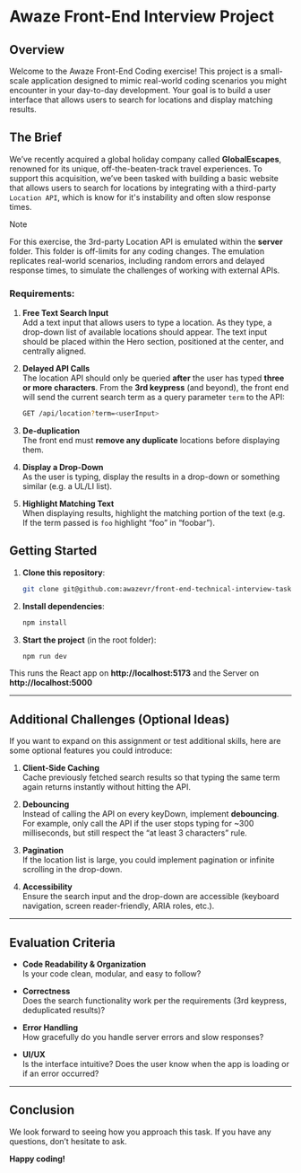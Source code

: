 # Awaze Front-End Interview Project

## Overview

Welcome to the Awaze Front-End Coding exercise! This project is a small-scale application designed to mimic real-world coding scenarios you might encounter in your day-to-day development. Your goal is to build a user interface that allows users to search for locations and display matching results.

## The Brief

We’ve recently acquired a global holiday company called **GlobalEscapes**, renowned for its unique, off-the-beaten-track travel experiences. To support this acquisition, we’ve been tasked with building a basic website that allows users to search for locations by integrating with a third-party `Location API`, which is know for it's instability and often slow response times.

> [!NOTE]
> For this exercise, the 3rd-party Location API is emulated within the **server** folder. This folder is off-limits for any coding changes. The emulation replicates real-world scenarios, including random errors and delayed response times, to simulate the challenges of working with external APIs.

### Requirements:

1. **Free Text Search Input**  
   Add a text input that allows users to type a location. As they type, a drop-down list of available locations should appear. The text input should be placed within the Hero section, positioned at the center, and centrally aligned.

2. **Delayed API Calls**  
   The location API should only be queried **after** the user has typed **three or more characters**. From the **3rd keypress** (and beyond), the front end will send the current search term as a query parameter `term` to the API:

   ```bash
   GET /api/location?term=<userInput>
   ```

3. **De-duplication**  
   The front end must **remove any duplicate** locations before displaying them.

4. **Display a Drop-Down**  
   As the user is typing, display the results in a drop-down or something similar (e.g. a UL/LI list).

5. **Highlight Matching Text**  
   When displaying results, highlight the matching portion of the text (e.g. If the term passed is `foo` highlight “foo” in “foobar”).

## Getting Started

1. **Clone this repository**:

   ```bash
   git clone git@github.com:awazevr/front-end-technical-interview-task.git
   ```

2. **Install dependencies**:

   ```bash
   npm install
   ```

3. **Start the project** (in the root folder):

   ```bash
   npm run dev
   ```

This runs the React app on **http://localhost:5173** and the Server on **http://localhost:5000**

---

## Additional Challenges (Optional Ideas)

If you want to expand on this assignment or test additional skills, here are some optional features you could introduce:

1. **Client-Side Caching**  
   Cache previously fetched search results so that typing the same term again returns instantly without hitting the API.

2. **Debouncing**  
   Instead of calling the API on every keyDown, implement **debouncing**. For example, only call the API if the user stops typing for ~300 milliseconds, but still respect the “at least 3 characters” rule.

3. **Pagination**  
   If the location list is large, you could implement pagination or infinite scrolling in the drop-down.

4. **Accessibility**  
   Ensure the search input and the drop-down are accessible (keyboard navigation, screen reader-friendly, ARIA roles, etc.).

---

## Evaluation Criteria

- **Code Readability & Organization**  
  Is your code clean, modular, and easy to follow?

- **Correctness**  
  Does the search functionality work per the requirements (3rd keypress, deduplicated results)?

- **Error Handling**  
  How gracefully do you handle server errors and slow responses?

- **UI/UX**  
  Is the interface intuitive? Does the user know when the app is loading or if an error occurred?

---

## Conclusion

We look forward to seeing how you approach this task. If you have any questions, don’t hesitate to ask.

**Happy coding!**
